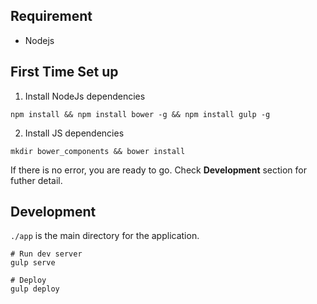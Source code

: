 
## Requirement
- Nodejs

## First Time Set up
1. Install NodeJs dependencies
```
npm install && npm install bower -g && npm install gulp -g
```
2. Install JS dependencies
```
mkdir bower_components && bower install
```

If there is no error, you are ready to go. Check **Development** section for futher detail.

## Development
`./app` is the main directory for the application.

```
# Run dev server
gulp serve

# Deploy
gulp deploy
```

